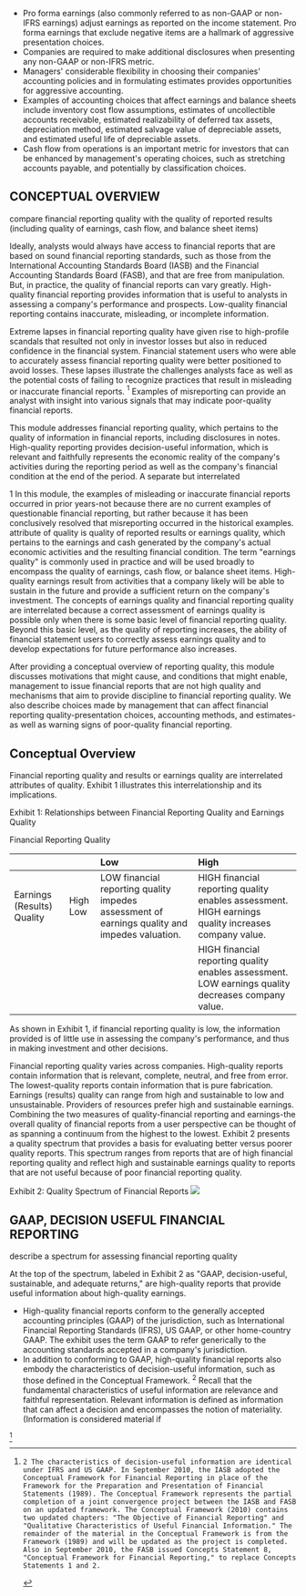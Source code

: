 - Pro forma earnings (also commonly referred to as non-GAAP or non-IFRS earnings) adjust earnings as reported on the income statement. Pro forma earnings that exclude negative items are a hallmark of aggressive presentation choices.
- Companies are required to make additional disclosures when presenting any non-GAAP or non-IFRS metric.
- Managers' considerable flexibility in choosing their companies' accounting policies and in formulating estimates provides opportunities for aggressive accounting.
- Examples of accounting choices that affect earnings and balance sheets include inventory cost flow assumptions, estimates of uncollectible accounts receivable, estimated realizability of deferred tax assets, depreciation method, estimated salvage value of depreciable assets, and estimated useful life of depreciable assets.
- Cash flow from operations is an important metric for investors that can be enhanced by management's operating choices, such as stretching accounts payable, and potentially by classification choices.


## CONCEPTUAL OVERVIEW

compare financial reporting quality with the quality of reported results (including quality of earnings, cash flow, and balance sheet items)

Ideally, analysts would always have access to financial reports that are based on sound financial reporting standards, such as those from the International Accounting Standards Board (IASB) and the Financial Accounting Standards Board (FASB), and that are free from manipulation. But, in practice, the quality of financial reports can vary greatly. High-quality financial reporting provides information that is useful to analysts in assessing a company's performance and prospects. Low-quality financial reporting contains inaccurate, misleading, or incomplete information.

Extreme lapses in financial reporting quality have given rise to high-profile scandals that resulted not only in investor losses but also in reduced confidence in the financial system. Financial statement users who were able to accurately assess financial reporting quality were better positioned to avoid losses. These lapses illustrate the challenges analysts face as well as the potential costs of failing to recognize practices that result in misleading or inaccurate financial reports. ${ }^{1}$ Examples of misreporting can provide an analyst with insight into various signals that may indicate poor-quality financial reports.

This module addresses financial reporting quality, which pertains to the quality of information in financial reports, including disclosures in notes. High-quality reporting provides decision-useful information, which is relevant and faithfully represents the economic reality of the company's activities during the reporting period as well as the company's financial condition at the end of the period. A separate but interrelated

1 In this module, the examples of misleading or inaccurate financial reports occurred in prior years-not because there are no current examples of questionable financial reporting, but rather because it has been conclusively resolved that misreporting occurred in the historical examples.
attribute of quality is quality of reported results or earnings quality, which pertains to the earnings and cash generated by the company's actual economic activities and the resulting financial condition. The term "earnings quality" is commonly used in practice and will be used broadly to encompass the quality of earnings, cash flow, or balance sheet items. High-quality earnings result from activities that a company likely will be able to sustain in the future and provide a sufficient return on the company's investment. The concepts of earnings quality and financial reporting quality are interrelated because a correct assessment of earnings quality is possible only when there is some basic level of financial reporting quality. Beyond this basic level, as the quality of reporting increases, the ability of financial statement users to correctly assess earnings quality and to develop expectations for future performance also increases.

After providing a conceptual overview of reporting quality, this module discusses motivations that might cause, and conditions that might enable, management to issue financial reports that are not high quality and mechanisms that aim to provide discipline to financial reporting quality. We also describe choices made by management that can affect financial reporting quality-presentation choices, accounting methods, and estimates-as well as warning signs of poor-quality financial reporting.

## Conceptual Overview

Financial reporting quality and results or earnings quality are interrelated attributes of quality. Exhibit 1 illustrates this interrelationship and its implications.

Exhibit 1: Relationships between Financial Reporting Quality and Earnings Quality

Financial Reporting Quality

|  |  | Low | High |
| :--- | :--- | :--- | :--- |
| Earnings (Results) Quality | High Low | LOW financial reporting quality impedes assessment of earnings quality and impedes valuation. | HIGH financial reporting quality enables assessment. HIGH earnings quality increases company value. |
|  |  |  | HIGH financial reporting quality enables assessment. LOW earnings quality decreases company value. |

As shown in Exhibit 1, if financial reporting quality is low, the information provided is of little use in assessing the company's performance, and thus in making investment and other decisions.

Financial reporting quality varies across companies. High-quality reports contain information that is relevant, complete, neutral, and free from error. The lowest-quality reports contain information that is pure fabrication. Earnings (results) quality can range from high and sustainable to low and unsustainable. Providers of resources prefer high and sustainable earnings. Combining the two measures of quality-financial reporting and earnings-the overall quality of financial reports from a user perspective can be thought of as spanning a continuum from the highest to the lowest. Exhibit 2 presents a quality spectrum that provides a basis for evaluating better versus poorer quality reports. This spectrum ranges from reports that are of high financial reporting quality and reflect high and sustainable earnings quality to reports that are not useful because of poor financial reporting quality.

Exhibit 2: Quality Spectrum of Financial Reports
![](https://cdn.mathpix.com/cropped/2025_06_02_4975d901da147f5b14b8g-3.jpg?height=730&width=958&top_left_y=318&top_left_x=426)

## GAAP, DECISION USEFUL FINANCIAL REPORTING

describe a spectrum for assessing financial reporting quality

At the top of the spectrum, labeled in Exhibit 2 as "GAAP, decision-useful, sustainable, and adequate returns," are high-quality reports that provide useful information about high-quality earnings.

- High-quality financial reports conform to the generally accepted accounting principles (GAAP) of the jurisdiction, such as International Financial Reporting Standards (IFRS), US GAAP, or other home-country GAAP. The exhibit uses the term GAAP to refer generically to the accounting standards accepted in a company's jurisdiction.
- In addition to conforming to GAAP, high-quality financial reports also embody the characteristics of decision-useful information, such as those defined in the Conceptual Framework. ${ }^{2}$ Recall that the fundamental characteristics of useful information are relevance and faithful representation. Relevant information is defined as information that can affect a decision and encompasses the notion of materiality. (Information is considered material if

[^0]
[^0]:    2 The characteristics of decision-useful information are identical under IFRS and US GAAP. In September 2010, the IASB adopted the Conceptual Framework for Financial Reporting in place of the Framework for the Preparation and Presentation of Financial Statements (1989). The Conceptual Framework represents the partial completion of a joint convergence project between the IASB and FASB on an updated framework. The Conceptual Framework (2010) contains two updated chapters: "The Objective of Financial Reporting" and "Qualitative Characteristics of Useful Financial Information." The remainder of the material in the Conceptual Framework is from the Framework (1989) and will be updated as the project is completed. Also in September 2010, the FASB issued Concepts Statement 8, "Conceptual Framework for Financial Reporting," to replace Concepts Statements 1 and 2.

